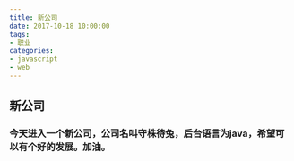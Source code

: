 ```yaml
---
title: 新公司
date: 2017-10-18 10:00:00
tags:
- 职业
categories:
- javascript
- web
---
```

## 新公司

### 今天进入一个新公司，公司名叫守株待兔，后台语言为java，希望可以有个好的发展。加油。